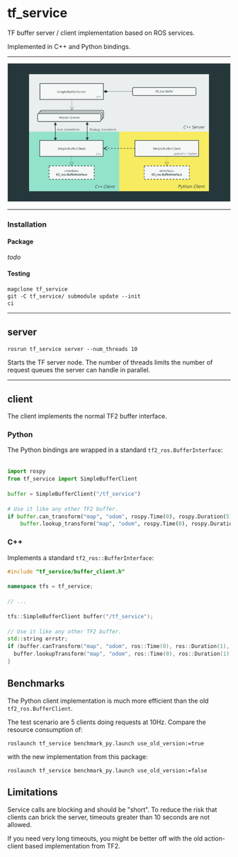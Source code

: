 # tf_service

TF buffer server / client implementation based on ROS services.

Implemented in C++ and Python bindings.

---

![diagram](diagram.png)

---

### Installation

#### Package

*todo*

#### Testing

```
magclone tf_service
git -C tf_service/ submodule update --init
ci
```

---
## server

```
rosrun tf_service server --num_threads 10
```

Starts the TF server node. The number of threads limits the number of request queues the server can handle in parallel.

---
## client

The client implements the normal TF2 buffer interface.

### Python

The Python bindings are wrapped in a standard `tf2_ros.BufferInterface`:

```python

import rospy                                                         
from tf_service import SimpleBufferClient

buffer = SimpleBufferClient("/tf_service")

# Use it like any other TF2 buffer.
if buffer.can_transform("map", "odom", rospy.Time(0), rospy.Duration(5)):
    buffer.lookup_transform("map", "odom", rospy.Time(0), rospy.Duration(1))
```

### C++

Implements a standard `tf2_ros::BufferInterface`:

```cpp
#include "tf_service/buffer_client.h"

namespace tfs = tf_service;

// ...

tfs::SimpleBufferClient buffer("/tf_service");

// Use it like any other TF2 buffer.
std::string errstr;
if (buffer.canTransform("map", "odom", ros::Time(0), ros::Duration(1), &errstr)) {
  buffer.lookupTransform("map", "odom", ros::Time(0), ros::Duration(1));
}
```

## Benchmarks

The Python client implementation is much more efficient than the old `tf2_ros.BufferClient`.

The test scenario are 5 clients doing requests at 10Hz. Compare the resource consumption of:
```
roslaunch tf_service benchmark_py.launch use_old_version:=true
```
with the new implementation from this package:
```
roslaunch tf_service benchmark_py.launch use_old_version:=false
```

## Limitations

Service calls are blocking and should be "short".
To reduce the risk that clients can brick the server, timeouts greater than 10 seconds are not allowed.

If you need very long timeouts, you might be better off with the old action-client based implementation from TF2.
